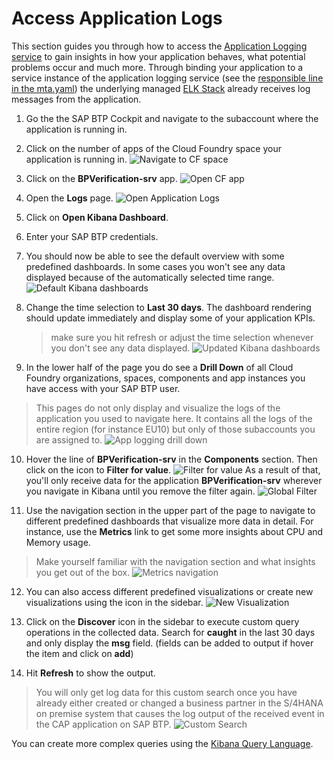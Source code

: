 # Access Application Logs

This section guides you through how to access the [Application Logging service](https://help.sap.com/viewer/ee8e8a203e024bbb8c8c2d03fce527dc/Cloud/en-US/68454d44ad41458788959485a24305e2.html) to gain insights in how your application behaves, what potential problems occur and much more. Through binding your application to a service instance of the application logging service (see the [responsible line in the mta.yaml](https://github.com/SAP-samples/s4hana-btp-extension-devops/blob/main/mta.yaml#L23)) the underlying managed [ELK Stack](https://www.elastic.co/what-is/elk-stack) already receives log messages from the application. 

1. Go the the SAP BTP Cockpit and navigate to the subaccount where the application is running in.
   
2. Click on the number of apps of the Cloud Foundry space your application is running in. 
   ![Navigate to CF space](images/applogging1.png)

3. Click on the **BPVerification-srv** app. 
   ![Open CF app](images/applogging2.png)

4. Open the **Logs** page. 
   ![Open Application Logs](images/applogging3.png)

5. Click on **Open Kibana Dashboard**. 

6. Enter your SAP BTP credentials. 

7. You should now be able to see the default overview with some predefined dashboards. In some cases you won't see any data displayed because of the automatically selected time range. 
   ![Default Kibana dashboards](images/applogging4.png)

8. Change the time selection to **Last 30 days**. The dashboard rendering should update immediately and display some of your application KPIs. 
   > make sure you hit refresh or adjust the time selection whenever you don't see any data displayed.
   ![Updated Kibana dashboards](images/applogging5.png) 

9.  In the lower half of the page you do see a **Drill Down** of all Cloud Foundry organizations, spaces, components and app instances you have access with your SAP BTP user. 
   > This pages do not only display and visualize the logs of the application you used to navigate here. It contains all the logs of the entire region (for instance EU10) but only of those subaccounts you are assigned to. 
   ![App logging drill down](images/applogging6.png) 

10. Hover the line of **BPVerification-srv** in the **Components** section. Then click on the icon to **Filter for value**. 
   ![Filter for value](images/applogging7.png) 
   As a result of that, you'll only receive data for the application **BPVerification-srv** wherever you navigate in Kibana until you remove the filter again. 
   ![Global Filter](images/applogging8.png) 

11.  Use the navigation section in the upper part of the page to navigate to different predefined dashboards that visualize more data in detail. For instance, use the **Metrics** link to get some more insights about CPU and Memory usage. 
   > Make yourself familiar with the navigation section and what insights you get out of the box. 
   ![Metrics navigation](images/applogging9.png) 

12. You can also access different predefined visualizations or create new visualizations using the icon in the sidebar. 
   ![New Visualization](images/applogging10.png) 

13. Click on the **Discover** icon in the sidebar to execute custom query operations in the collected data. Search for **caught** in the last 30 days and only display the **msg** field. (fields can be added to output if hover the item and click on **add**)

14. Hit **Refresh** to show the output. 
   > You will only get log data for this custom search once you have already either created or changed a business partner in the S/4HANA on premise system that causes the log output of the received event in the CAP application on SAP BTP. 
   ![Custom Search](images/applogging11.png) 

You can create more complex queries using the [Kibana Query Language](https://www.elastic.co/guide/en/kibana/7.4/kuery-query.html).
